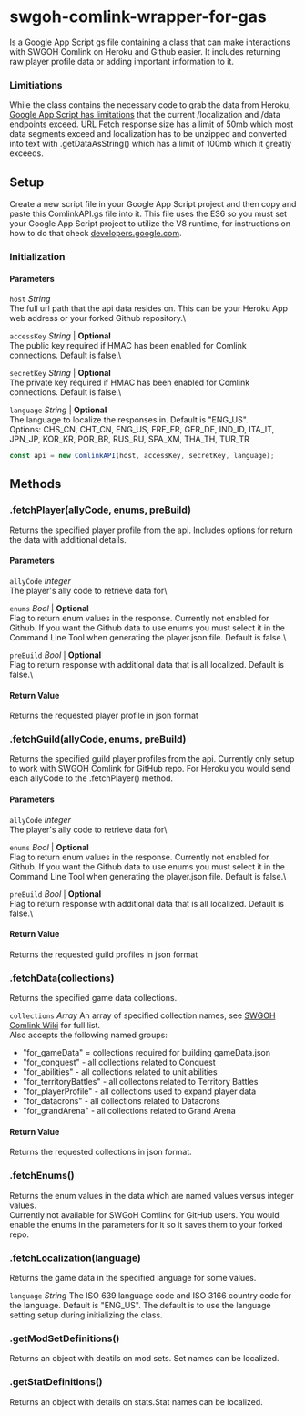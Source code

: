 # swgoh-comlink-wrapper-for-gas
Is a Google App Script gs file containing a class that can make interactions with SWGOH Comlink on Heroku and Github easier. It includes returning raw player profile data or adding important information to it.

### Limitiations
While the class contains the necessary code to grab the data from Heroku, [Google App Script has limitations](https://developers.google.com/apps-script/guides/services/quotas) that the current /localization and /data endpoints exceed. URL Fetch response size has a limit of 50mb which most data segments exceed and localization has to be unzipped and converted into text with .getDataAsString() which has a limit of 100mb which it greatly exceeds.

## Setup
Create a new script file in your Google App Script project and then copy and paste this ComlinkAPI.gs file into it. This file uses the ES6 so you must set your Google App Script project to utilize the V8 runtime, for instructions on how to do that check [developers.google.com](https://developers.google.com/apps-script/guides/v8-runtime#enabling_the_v8_runtime).

### Initialization
#### Parameters
`host` _String_\
The full url path that the api data resides on. This can be your Heroku App web address or your forked Github repository.\

`accessKey` _String_ | **Optional**\
The public key required if HMAC has been enabled for Comlink connections. Default is false.\

`secretKey` _String_ | **Optional**\
The private key required if HMAC has been enabled for Comlink connections. Default is false.\

`language` _String_ | **Optional**\
The language to localize the responses in. Default is "ENG_US".\
Options: CHS_CN, CHT_CN, ENG_US, FRE_FR, GER_DE, IND_ID, ITA_IT, JPN_JP, KOR_KR, POR_BR, RUS_RU, SPA_XM, THA_TH, TUR_TR

```javascript
const api = new ComlinkAPI(host, accessKey, secretKey, language);
```


## Methods
### .fetchPlayer(allyCode, enums, preBuild)
Returns the specified player profile from the api. Includes options for return the data with additional details. 
#### Parameters
`allyCode` _Integer_\
The player's ally code to retrieve data for\

`enums` _Bool_ | **Optional**\
Flag to return enum values in the response. Currently not enabled for Github. If you want the Github data to use enums you must select it in the Command Line Tool when generating the player.json file. Default is false.\

`preBuild` _Bool_ | **Optional**\
Flag to return response with additional data that is all localized. Default is false.\
#### Return Value 
Returns the requested player profile in json format


### .fetchGuild(allyCode, enums, preBuild)
Returns the specified guild player profiles from the api. Currently only setup to work with SWGOH Comlink for GitHub repo. For Heroku you would send each allyCode to the .fetchPlayer() method.
#### Parameters
`allyCode` _Integer_\
The player's ally code to retrieve data for\

`enums` _Bool_ | **Optional**\
Flag to return enum values in the response. Currently not enabled for Github. If you want the Github data to use enums you must select it in the Command Line Tool when generating the player.json file. Default is false.\

`preBuild` _Bool_ | **Optional**\
Flag to return response with additional data that is all localized. Default is false.\
#### Return Value 
Returns the requested guild profiles in json format


### .fetchData(collections)
Returns the specified game data collections.

`collections` _Array_
An array of specified collection names, see [SWGOH Comlink Wiki](https://gitlab.com/swgoh-tools/swgoh-comlink/-/wikis/Game-Data) for full list.\
Also accepts the following named groups: 
* "for_gameData" = collections required for building gameData.json
* "for_conquest" - all collections related to Conquest
* "for_abilities" - all collections related to unit abilities
* "for_territoryBattles" - all collectons related to Territory Battles
* "for_playerProfile" - all collections used to expand player data
* "for_datacrons" - all collections related to Datacrons
* "for_grandArena" - all collections related to Grand Arena

#### Return Value 
Returns the requested collections in json format.


### .fetchEnums()
Returns the enum values in the data which are named values versus integer values.\
Currently not available for SWGoH Comlink for GitHub users. You would enable the enums in the parameters for it so it saves them to your forked repo.


### .fetchLocalization(language)
Returns the game data in the specified language for some values.

`language` _String_
The ISO 639 language code and ISO 3166 country code for the language. Default is "ENG_US". The default is to use the language setting setup during initializing the class.


### .getModSetDefinitions()
Returns an object with deatils on mod sets. Set names can be localized.

### .getStatDefinitions()
Returns an object with details on stats.Stat names can be localized.
